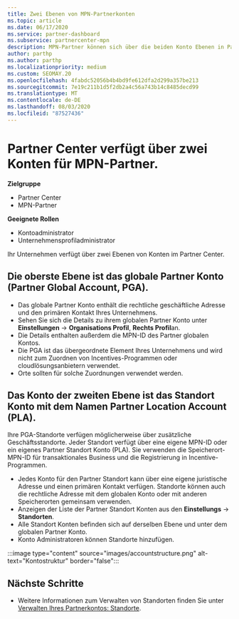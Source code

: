 ```yaml
---
title: Zwei Ebenen von MPN-Partnerkonten
ms.topic: article
ms.date: 06/17/2020
ms.service: partner-dashboard
ms.subservice: partnercenter-mpn
description: MPN-Partner können sich über die beiden Konto Ebenen in Partner Center, das globale Partnerkonto (Partner Global Account, PGA) und das Partner Location Account (PLA) informieren.
author: parthp
ms.author: parthp
ms.localizationpriority: medium
ms.custom: SEOMAY.20
ms.openlocfilehash: 4fabdc52056b4b4bd9fe612dfa2d299a357be213
ms.sourcegitcommit: 7e19c211b1d5f2db2a4c56a743b14c8485decd99
ms.translationtype: MT
ms.contentlocale: de-DE
ms.lasthandoff: 08/03/2020
ms.locfileid: "87527436"
---
```

# <a name="partner-center-has-two-levels-of-accounts-for-mpn-partners"></a>Partner Center verfügt über zwei Konten für MPN-Partner.

**Zielgruppe**

- Partner Center
- MPN-Partner

**Geeignete Rollen**

- Kontoadministrator
- Unternehmensprofiladministrator


Ihr Unternehmen verfügt über zwei Ebenen von Konten im Partner Center.

## <a name="the-top-level-is-the-partner-global-account-pga"></a>Die oberste Ebene ist das globale Partner Konto (Partner Global Account, PGA).

- Das globale Partner Konto enthält die rechtliche geschäftliche Adresse und den primären Kontakt Ihres Unternehmens. 
- Sehen Sie sich die Details zu ihrem globalen Partner Konto unter **Einstellungen**  ->  **Organisations Profil**, **Rechts Profil**an.
- Die Details enthalten außerdem die MPN-ID des Partner globalen Kontos. 
- Die PGA ist das übergeordnete Element Ihres Unternehmens und wird nicht zum Zuordnen von Incentives-Programmen oder cloudlösungsanbietern verwendet. 
- Orte sollten für solche Zuordnungen verwendet werden.

## <a name="the-second-level-account-is-the-location-account-called-partner-location-account-pla"></a>Das Konto der zweiten Ebene ist das Standort Konto mit dem Namen Partner Location Account (PLA).

Ihre PGA-Standorte verfügen möglicherweise über zusätzliche Geschäftsstandorte. Jeder Standort verfügt über eine eigene MPN-ID oder ein eigenes Partner Standort Konto (PLA). Sie verwenden die Speicherort-MPN-ID für transaktionales Business und die Registrierung in Incentive-Programmen.

- Jedes Konto für den Partner Standort kann über eine eigene juristische Adresse und einen primären Kontakt verfügen. Standorte können auch die rechtliche Adresse mit dem globalen Konto oder mit anderen Speicherorten gemeinsam verwenden.
- Anzeigen der Liste der Partner Standort Konten aus den **Einstellungs**  ->  **Standorten**.
- Alle Standort Konten befinden sich auf derselben Ebene und unter dem globalen Partner Konto.
- Konto Administratoren können Standorte hinzufügen.

:::image type="content" source="images/accountstructure.png" alt-text="Kontostruktur" border="false":::

## <a name="next-steps"></a>Nächste Schritte

- Weitere Informationen zum Verwalten von Standorten finden Sie unter [Verwalten Ihres Partnerkontos: Standorte](manage-locations.md).
